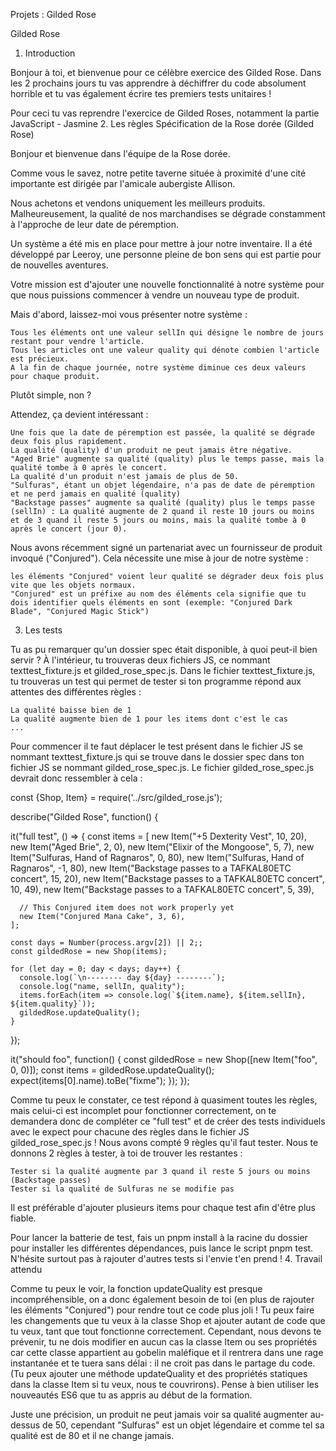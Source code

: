 
Projets : Gilded Rose

Gilded Rose
1. Introduction

Bonjour à toi, et bienvenue pour ce célèbre exercice des Gilded Rose.
Dans les 2 prochains jours tu vas apprendre à déchiffrer du code absolument horrible et tu vas également écrire tes premiers tests unitaires !

Pour ceci tu vas reprendre l'exercice de Gilded Roses, notamment la partie JavaScript - Jasmine
2. Les règles
Spécification de la Rose dorée (Gilded Rose)

Bonjour et bienvenue dans l'équipe de la Rose dorée.

Comme vous le savez, notre petite taverne située à proximité d'une cité importante est dirigée par l'amicale aubergiste Allison.

Nous achetons et vendons uniquement les meilleurs produits.
Malheureusement, la qualité de nos marchandises se dégrade constamment à l'approche de leur date de péremption.

Un système a été mis en place pour mettre à jour notre inventaire.
Il a été développé par Leeroy, une personne pleine de bon sens qui est partie pour de nouvelles aventures.

Votre mission est d'ajouter une nouvelle fonctionnalité à notre système pour que nous puissions commencer à vendre un nouveau type de produit.

Mais d'abord, laissez-moi vous présenter notre système :

    Tous les éléments ont une valeur sellIn qui désigne le nombre de jours restant pour vendre l'article.
    Tous les articles ont une valeur quality qui dénote combien l'article est précieux.
    A la fin de chaque journée, notre système diminue ces deux valeurs pour chaque produit.

Plutôt simple, non ?

Attendez, ça devient intéressant :

    Une fois que la date de péremption est passée, la qualité se dégrade deux fois plus rapidement.
    La qualité (quality) d'un produit ne peut jamais être négative.
    "Aged Brie" augmente sa qualité (quality) plus le temps passe, mais la qualité tombe à 0 après le concert.
    La qualité d'un produit n'est jamais de plus de 50.
    "Sulfuras", étant un objet légendaire, n'a pas de date de péremption et ne perd jamais en qualité (quality)
    "Backstage passes" augmente sa qualité (quality) plus le temps passe (sellIn) : La qualité augmente de 2 quand il reste 10 jours ou moins et de 3 quand il reste 5 jours ou moins, mais la qualité tombe à 0 après le concert (jour 0).

Nous avons récemment signé un partenariat avec un fournisseur de produit invoqué ("Conjured").
Cela nécessite une mise à jour de notre système :

    les éléments "Conjured" voient leur qualité se dégrader deux fois plus vite que les objets normaux.
    "Conjured" est un préfixe au nom des éléments cela signifie que tu dois identifier quels éléments en sont (exemple: "Conjured Dark Blade", "Conjured Magic Stick")

3. Les tests

Tu as pu remarquer qu'un dossier spec était disponible, à quoi peut-il bien servir ?
À l'intérieur, tu trouveras deux fichiers JS, ce nommant texttest_fixture.js et gilded_rose_spec.js. Dans le fichier texttest_fixture.js, tu trouveras un test qui permet de tester si ton programme répond aux attentes des différentes règles :

    La qualité baisse bien de 1
    La qualité augmente bien de 1 pour les items dont c'est le cas
    ...

Pour commencer il te faut déplacer le test présent dans le fichier JS se nommant texttest_fixture.js qui se trouve dans le dossier spec dans ton fichier JS se nommant gilded_rose_spec.js. Le fichier gilded_rose_spec.js devrait donc ressembler à cela :

const {Shop, Item} = require('../src/gilded_rose.js');

describe("Gilded Rose", function() {

  it("full test", () => {
    const items = [
      new Item("+5 Dexterity Vest", 10, 20),
      new Item("Aged Brie", 2, 0),
      new Item("Elixir of the Mongoose", 5, 7),
      new Item("Sulfuras, Hand of Ragnaros", 0, 80),
      new Item("Sulfuras, Hand of Ragnaros", -1, 80),
      new Item("Backstage passes to a TAFKAL80ETC concert", 15, 20),
      new Item("Backstage passes to a TAFKAL80ETC concert", 10, 49),
      new Item("Backstage passes to a TAFKAL80ETC concert", 5, 39),

      // This Conjured item does not work properly yet
      new Item("Conjured Mana Cake", 3, 6),
    ];

    const days = Number(process.argv[2]) || 2;;
    const gildedRose = new Shop(items);

    for (let day = 0; day < days; day++) {
      console.log(`\n-------- day ${day} --------`);
      console.log("name, sellIn, quality");
      items.forEach(item => console.log(`${item.name}, ${item.sellIn}, ${item.quality}`));
      gildedRose.updateQuality();
    }
  });

  it("should foo", function() {
    const gildedRose = new Shop([new Item("foo", 0, 0)]);
    const items = gildedRose.updateQuality();
    expect(items[0].name).toBe("fixme");
  });
});

Comme tu peux le constater, ce test répond à quasiment toutes les règles, mais celui-ci est incomplet pour fonctionner correctement, on te demandera donc de compléter ce "full test" et de créer des tests individuels avec le expect pour chacune des règles dans le fichier JS gilded_rose_spec.js ! Nous avons compté 9 règles qu'il faut tester. Nous te donnons 2 règles à tester, à toi de trouver les restantes :

    Tester si la qualité augmente par 3 quand il reste 5 jours ou moins (Backstage passes)
    Tester si la qualité de Sulfuras ne se modifie pas

Il est préférable d'ajouter plusieurs items pour chaque test afin d'être plus fiable.

Pour lancer la batterie de test, fais un pnpm install à la racine du dossier pour installer les différentes dépendances, puis lance le script pnpm test.
N'hésite surtout pas à rajouter d'autres tests si l'envie t'en prend !
4. Travail attendu

Comme tu peux le voir, la fonction updateQuality est presque incompréhensible, on a donc également besoin de toi (en plus de rajouter les éléments "Conjured") pour rendre tout ce code plus joli !
Tu peux faire les changements que tu veux à la classe Shop et ajouter autant de code que tu veux, tant que tout fonctionne correctement.
Cependant, nous devons te prévenir, tu ne dois modifier en aucun cas la classe Item ou ses propriétés car cette classe appartient au gobelin maléfique et il rentrera dans une rage instantanée et te tuera sans délai : il ne croit pas dans le partage du code.
(Tu peux ajouter une méthode updateQuality et des propriétés statiques dans la classe Item si tu veux, nous te couvrirons).
Pense à bien utiliser les nouveautés ES6 que tu as appris au début de la formation.

Juste une précision, un produit ne peut jamais voir sa qualité augmenter au-dessus de 50, cependant "Sulfuras" est un objet légendaire et comme tel sa qualité est de 80 et il ne change jamais.